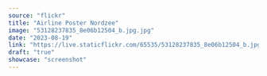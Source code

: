 ```yaml
---
source: "flickr"
title: "Airline Poster Nordzee"
image: "53128237835_8e06b12504_b.jpg.jpg"
date: "2023-08-19"
link: "https://live.staticflickr.com/65535/53128237835_8e06b12504_b.jpg"
draft: "true"
showcase: "screenshot"
---
```

